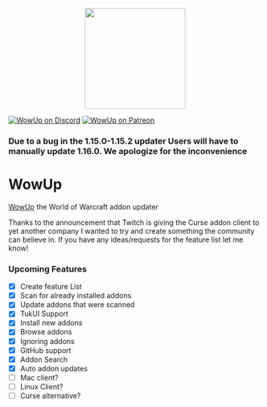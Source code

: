 <p align="center">
  <img src="https://wowup.io/assets/images/wowup_logo_512np.png" width="200" />
</p>

[![WowUp on Discord](https://img.shields.io/static/v1?label=Discord&message=WowUp&color=7289DA)](https://discord.gg/rk4F5aD) 
[![WowUp on Patreon](https://img.shields.io/static/v1?label=Patreon&message=WowUp&color=f96854)](https://www.patreon.com/jliddev) 

### Due to a bug in the 1.15.0-1.15.2 updater Users will have to manually update 1.16.0. We apologize for the inconvenience

# WowUp
[WowUp](https://wowup.io) the World of Warcraft addon updater

Thanks to the announcement that Twitch is giving the Curse addon client to yet another company I wanted to try and create something the community can believe in.
If you have any ideas/requests for the feature list let me know!

### Upcoming Features
- [x] Create feature List
- [x] Scan for already installed addons
- [x] Update addons that were scanned
- [x] TukUI Support
- [x] Install new addons
- [x] Browse addons
- [x] Ignoring addons
- [X] GitHub support
- [x] Addon Search
- [x] Auto addon updates
- [ ] Mac client?
- [ ] Linux Client?
- [ ] Curse alternative?
